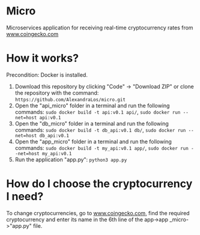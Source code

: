 # Micro
Microservices application for receiving real-time cryptocurrency rates from www.coingecko.com
# How it works?
Precondition: Docker is installed.
1. Download this repository by clicking "Code" -> "Download ZIP" or clone the repository with the command:
   `https://github.com/AlexandraLos/micro.git`
2. Open the "api_micro" folder in a terminal and run the following commands:
`sudo docker build -t api:v0.1 api/`, `sudo docker run --net=host api:v0.1`
3. Open the "db_micro" folder in a terminal and run the following commands:
`sudo docker build -t db_api:v0.1 db/`, `sudo docker run --net=host db_api:v0.1`
4. Open the "app_micro" folder in a terminal and run the following commands:
`sudo docker build -t my_api:v0.1 app/`, `sudo docker run --net=host my_api:v0.1`
5. Run the application "app.py": `python3 app.py`
# How do I choose the cryptocurrency I need?
To change cryptocurrencies, go to www.coingecko.com, find the required cryptocurrency and enter its name in the 6th line of the app->app _micro->"app.py" file.